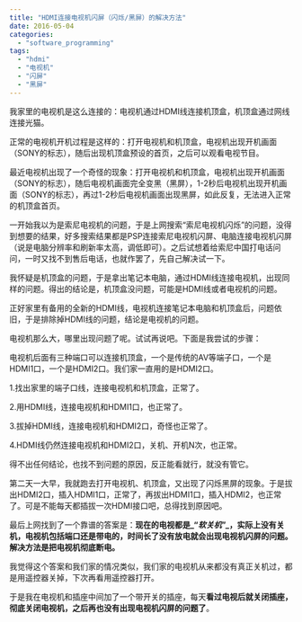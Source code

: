 ```yaml
---
title: "HDMI连接电视机闪屏（闪烁/黑屏）的解决方法"
date: 2016-05-04
categories: 
  - "software_programming"
tags: 
  - "hdmi"
  - "电视机"
  - "闪屏"
  - "黑屏"
---
```


我家里的电视机是这么连接的：电视机通过HDMI线连接机顶盒，机顶盒通过网线连接光猫。

正常的电视机开机过程是这样的：打开电视机和机顶盒，电视机出现开机画面（SONY的标志），随后出现机顶盒预设的首页，之后可以观看电视节目。

最近电视机出现了一个奇怪的现象：打开电视机和机顶盒，电视机出现开机画面（SONY的标志），随后电视机画面完全变黑（黑屏），1-2秒后电视机出现开机画面（SONY的标志），再过1-2秒后电视机画面出现黑屏，如此反复，无法进入正常的机顶盒首页。

一开始我以为是索尼电视机的问题，于是上网搜索“索尼电视机闪烁”的问题，没得到想要的结果，好多搜索结果都是PSP连接索尼电视机闪屏、电脑连接电视机闪屏（说是电脑分辨率和刷新率太高，调低即可）。之后试想着给索尼中国打电话问问，一时又找不到售后电话，也就作罢了，先自己解决试一下。

我怀疑是机顶盒的问题，于是拿出笔记本电脑，通过HDMI线连接电视机，出现同样的问题。得出的结论是，机顶盒没问题，可能是HDMI线或者电视机的问题。

正好家里有备用的全新的HDMI线，电视机连接笔记本电脑和机顶盒后，问题依旧，于是排除掉HDMI线的问题，结论是电视机的问题。

电视机那么大，哪里出现问题了呢。试试再说吧。下面是我尝试的步骤：

电视机后面有三种端口可以连接机顶盒，一个是传统的AV等端子口，一个是HDMI1口，一个是HDMI2口。我们家一直用的是HDMI2口。

1.找出家里的端子口线，连接电视机和机顶盒，正常了。

2.用HDMI线，连接电视机和HDMI1口，也正常了。

3.拔掉HDMI线，连接电视机和HDMI2口，奇怪也正常了。

4.HDMI线仍然连接电视机和HDMI2口，关机、开机N次，也正常。

得不出任何结论，也找不到问题的原因，反正能看就行，就没有管它。

第二天一大早，我就跑去打开电视机、机顶盒，又出现了闪烁黑屏的现象。于是拔出HDMI2口，插入HDMI1口，正常了，再拔出HDMI1口，插入HDMI2，也正常了。可是不能每天都插拔一次HDMI接口吧，总得找到原因吧。

最后上网找到了一个靠谱的答案是：**现在的电视都是_“_软关机_”_，实际上没有关机，电视机包括端口还是带电的，时间长了没有放电就会出现电视机闪屏的问题。解决方法是把电视机彻底断电。**

我觉得这个答案和我们家的情况类似，我们家的电视机从来都没有真正关机过，都是用遥控器关掉，下次再看用遥控器打开。

于是我在电视机和插座中间加了一个带开关的插座，每天**看过电视后就关闭插座，彻底关闭电视机，之后再也没有出现电视机闪屏的问题了**。

